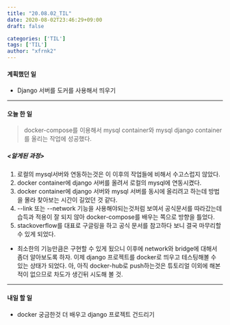 ```yaml
---
title: "20.08.02_TIL"
date: 2020-08-02T23:46:29+09:00
draft: false

categories: ['TIL']
tags: ['TIL']
author: "xfrnk2"
---
```

#### 계획했던 일
+ Django 서버를 도커를 사용해서 띄우기

---  
#### 오늘 한 일

> docker-compose를 이용해서 mysql container와 mysql django container를 올리는 작업에 성공했다.

##### <알게된 과정>
1. 로컬의 mysql서버와 연동하는것은 이 이후의 작업들에 비해서 수고스럽지 않았다.
2. docker container에 django 서버를 올려서 로컬의 mysql에 연동시켰다.
3. docker container에 django 서버와 mysql 서버를 동시에 올리려고 하는데 방법을 몰라 찾아보는 시간이 길었던 것 같다.
4. --link 또는 --network 기능을 사용해야되는것처럼 보여서 공식문서를 따라갔는데 습득과 적용이 잘 되지 않아 docker-compose를 배우는 쪽으로 방향을 틀었다.
5. stackoverflow를 대표로 구글링을 하고 공식 문서를 참고하다 보니 결국 마무리할수 있게 되었다.

+ 최소한의 기능만큼은 구현할 수 있게 됬으니 이후에 network와 bridge에 대해서 좀더 알아보도록 하자. 이제 django 프로젝트를 docker로 띄우고 테스팅해볼 수 있는 상태가 되었다. 아, 아직 docker-hub로 push하는것은 튜토리얼 이외에 해본 적이 없으므로 차도가 생긴뒤 시도해 볼 것.


---   
#### 내일 할 일 
+ docker 궁금한것 더 배우고 django 프로젝트 건드리기
